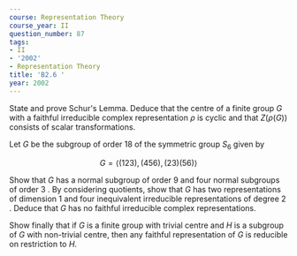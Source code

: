 ```yaml
---
course: Representation Theory
course_year: II
question_number: 87
tags:
- II
- '2002'
- Representation Theory
title: 'B2.6 '
year: 2002
---
```



State and prove Schur's Lemma. Deduce that the centre of a finite group $G$ with a faithful irreducible complex representation $\rho$ is cyclic and that $Z(\rho(G))$ consists of scalar transformations.

Let $G$ be the subgroup of order 18 of the symmetric group $S_{6}$ given by

$$G=\langle(123),(456),(23)(56)\rangle$$

Show that $G$ has a normal subgroup of order 9 and four normal subgroups of order 3 . By considering quotients, show that $G$ has two representations of dimension 1 and four inequivalent irreducible representations of degree 2 . Deduce that $G$ has no faithful irreducible complex representations.

Show finally that if $G$ is a finite group with trivial centre and $H$ is a subgroup of $G$ with non-trivial centre, then any faithful representation of $G$ is reducible on restriction to $H$.